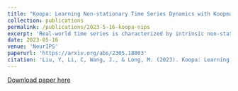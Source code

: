 ```yaml
---
title: "Koopa: Learning Non-stationary Time Series Dynamics with Koopman Predictors"
collection: publications
permalink: /publications/2023-5-16-koopa-nips
excerpt: 'Real-world time series is characterized by intrinsic non-stationarity that poses a principal challenge for deep forecasting models. While previous models suffer from complicated series variations induced by changing temporal distribution, we tackle non-stationary time series with modern Koopman theory that fundamentally considers the underlying time-variant dynamics. Inspired by Koopman theory of portraying complex dynamical systems, we disentangle time-variant and time-invariant components from intricate non-stationary series by Fourier Filter and design Koopman Predictor to advance respective dynamics forward. Technically, we propose Koopa as a novel Koopman forecaster composed of stackable blocks that learn hierarchical dynamics. Koopa seeks measurement functions for Koopman embedding and utilizes Koopman operators as linear portraits of implicit transition. To cope with time-variant dynamics that exhibits strong locality, Koopa calculates context-aware operators in the temporal neighborhood and is able to utilize incoming ground truth to scale up forecast horizon. Besides, by integrating Koopman Predictors into deep residual structure, we ravel out the binding reconstruction loss in previous Koopman forecasters and achieve end-to-end forecasting objective optimization. Compared with the state-of-the-art model, Koopa achieves competitive performance while saving **77.3%** training time and **76.0%** memory.'
date: 2023-05-16
venue: 'NeurIPS'
paperurl: 'https://arxiv.org/abs/2305.18803'
citation: 'Liu, Y, Li, C, Wang, J., & Long, M. (2023). Koopa: Learning Non-stationary Time Series Dynamics with Koopman Predictors[J]. NeurIPS 2023.'
---
```



[Download paper here](https://arxiv.org/pdf/2305.18803.pdf)
